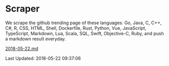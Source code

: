 # Scraper

We scrape the github trending page of these languages: Go, Java, C, C++, C#, R, CSS, HTML, Shell, Dockerfile, Rust, Python, Vue, JavaScript, TypeScript, Markdown, Lua, Scala, SQL, Swift, Objective-C, Ruby, and push a markdown result everyday.

[2018-05-22.md](https://github.com/yangwenmai/Scraper/blob/master/2018-05-22.md)

Last Updated: 2018-05-22 09:37:06